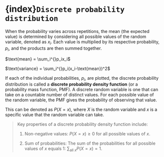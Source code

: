 # {index}`Discrete probability distribution`
When the probability varies across repetitions, the mean (the expected value) is determined by considering all possible values of the random variable, denoted as $x_i$. Each value is multiplied by its respective probability, $p_i$, and the products are then summed together.

$\text{mean} = \sum_i^{}p_ix_i$

$\text{variance} = \sum_i^{}p_i(x_i-\text{mean})^2$

If each of the individual probabilities, $p_i$, are plotted, the discrete probability distribution is called a **discrete probability density function** (or a probability mass function, PMF). A discrete random variable is one that can take on a countable number of distinct values. For each possible value of the random variable, the PMF gives the probability of observing that value.

This can be denoted as $P(X = x)$, where $X$ is the random variable and $x$ is a specific value that the random variable can take.
 
> Key properties of a discrete probability density function include:
> 
> 1. Non-negative values: $P(X = x) \geq 0$ for all possible values of $x$.
>
> 2. Sum of probabilities: The sum of the probabilities for all possible values of $x$ equals 1: $\sum_{\text{all } x} P(X = x) = 1$.